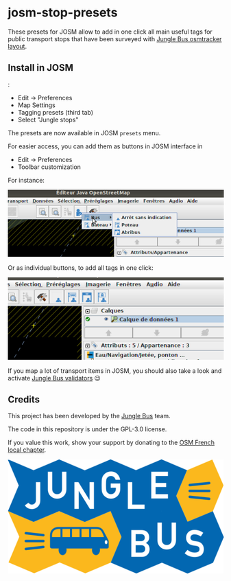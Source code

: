 # josm-stop-presets
These presets for JOSM allow to add in one click all main useful tags for public transport stops that have been surveyed with [Jungle Bus osmtracker layout](https://github.com/Jungle-Bus/osmtracker-layouts).

## Install in JOSM
:
* Edit -> Preferences
* Map Settings
* Tagging presets (third tab)
* Select "Jungle stops"

The presets are now available in JOSM `presets` menu.

For easier access, you can add them as buttons in JOSM interface in
* Edit -> Preferences
* Toolbar customization

For instance:

![josm capture](doc/josm_capture_menu.png)

Or as individual buttons, to add all tags in one click:

![josm capture](doc/josm_capture_buttons.png)

If you map a lot of transport items in JOSM, you should also take a look and activate [Jungle Bus validators](https://github.com/Jungle-Bus/transport_mapcss) :wink:

## Credits

This project has been developed by the [Jungle Bus](http://junglebus.io/) team.

The code in this repository is under the GPL-3.0 license.

If you value this work, show your support by donating to the [OSM French local chapter](http://openstreetmap.fr).

![Jungle Bus Logo](https://raw.githubusercontent.com/Jungle-Bus/resources/master/logo/Logo_Jungle_Bus.png)
